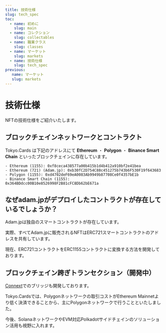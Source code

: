 ```yaml
---
title: 技術仕様
slug: tech_spec
toc:
  - name: 初めに 
    slug: main 
  - name: コレクション 
    slug: collectables 
  - name: 職業クラス 
    slug: classes 
  - name: マーケット 
    slug: markets 
  - name: 技術仕様 
    slug: tech_spec 
previous: 
   name: マーケット 
   slug: markets
---
```


# 技術仕様
NFTの技術仕様をご紹介いたします。

## ブロックチェインネットワークとコントラクト
Tokyo.Cards は下記のアドレスにて __Ethereum__ ・ __Polygon__ ・ __Binance Smart Chain__ といったブロックチェインに存在しています。

```
- Ethereum (1155): 0xf8ceca438577a00b415b1d4b412a910bf2e41bea
- Ethereum (721) (Adam.jp): 0xb30fC2D754C88c451275b743b6F530F19f643683
- Polygon (1155): 0xd4702deF69eA0083Ab9949b87708Ce0f4357bE1b
- Binance Smart Chain (1155): 0x364BDdcc00B10e8526998F2B81cFC8Db62bE671a
```
## なぜadam.jpがデプロイしたコントラクトが存在しているでしょうか？
Adam.jpは独自のスマートコントラクトが存在しています。

実際、すべてAdam.jpに販売されるNFTはERC721スマートコントラクトのアドレスを共有しています。

現在、ERC721コントラクトをERC1155コントラクトに変換する方法を開発しております。

## ブロックチェイン跨ぎトランセクション（開発中）
[Connext](https://connext.network/)でのブリッジも開発しております。

Tokyo.Cardsでは、Polygonネットワークの取引コストがEthereum Mainnetより低く決済できることから、主にPolygonネットワークで行うことといたしました。

今後、SolanaネットワークやEVM対応Polkadotサイドチェインのソリューション活用も視野に入れます。
